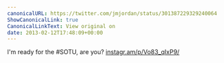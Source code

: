 ```yaml
---
canonicalURL: https://twitter.com/jmjordan/status/301387229329240064
ShowCanonicalLink: true
CanonicalLinkText: View original on
date: 2013-02-12T17:48:09+00:00
---
```

I'm ready for the #SOTU, are you? [instagr.am/p/Vo83_qIxP9/](http://instagr.am/p/Vo83_qIxP9/)